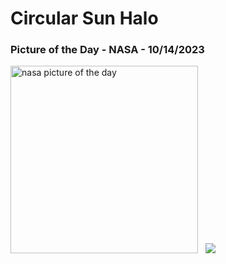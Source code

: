 # Circular Sun Halo 
### Picture of the Day - NASA - 10/14/2023
<img src="https://apod.nasa.gov/apod/image/2310/Vincenzo_Mirabella_20210529_134459_1024px.jpg" alt="nasa picture of the day" width="300"/>
&nbsp;
<img src="https://github-readme-streak-stats.herokuapp.com/?user=tempo-riz&theme=highcontrast" >
